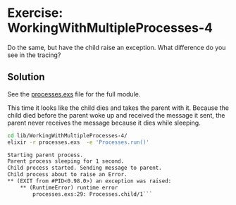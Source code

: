 # Exercise: WorkingWithMultipleProcesses-4

Do the same, but have the child raise an exception. What difference do you see in the tracing?

## Solution

See the [processes.exs](./processes.exs) file for the full module.

This time it looks like the child dies and takes the parent with it. Because the child died before the parent woke up and received the message it sent, the parent never receives the message because it dies while sleeping.

```bash
cd lib/WorkingWithMultipleProcesses-4/
elixir -r processes.exs  -e 'Processes.run()'
```

````txt
Starting parent process.
Parent process sleeping for 1 second.
Child process started. Sending message to parent.
Child process about to raise an Error.
** (EXIT from #PID<0.98.0>) an exception was raised:
    ** (RuntimeError) runtime error
        processes.exs:29: Processes.child/1```
````
